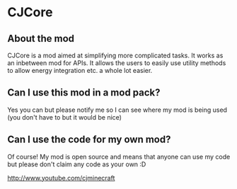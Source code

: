 # CJCore
## About the mod
CJCore is a mod aimed at simplifying more complicated tasks. It works as an inbetween mod for APIs. It allows the users to easily use utility methods to allow energy integration etc. a whole lot easier.

## Can I use this mod in a mod pack?
Yes you can but please notify me so I can see where my mod is being used (you don't have to but it would be nice)

## Can I use the code for my own mod?
Of course! My mod is open source and means that anyone can use my code but please don't claim any code as your own :D

http://www.youtube.com/cjminecraft
